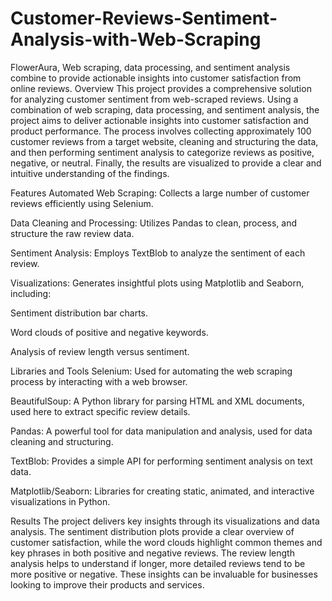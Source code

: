 # Customer-Reviews-Sentiment-Analysis-with-Web-Scraping
 FlowerAura, Web scraping, data processing, and sentiment analysis combine to provide actionable insights into customer satisfaction from online reviews.
Overview
This project provides a comprehensive solution for analyzing customer sentiment from web-scraped reviews. Using a combination of web scraping, data processing, and sentiment analysis, the project aims to deliver actionable insights into customer satisfaction and product performance. The process involves collecting approximately 100 customer reviews from a target website, cleaning and structuring the data, and then performing sentiment analysis to categorize reviews as positive, negative, or neutral. Finally, the results are visualized to provide a clear and intuitive understanding of the findings.

Features
Automated Web Scraping: Collects a large number of customer reviews efficiently using Selenium.

Data Cleaning and Processing: Utilizes Pandas to clean, process, and structure the raw review data.

Sentiment Analysis: Employs TextBlob to analyze the sentiment of each review.

Visualizations: Generates insightful plots using Matplotlib and Seaborn, including:

Sentiment distribution bar charts.

Word clouds of positive and negative keywords.

Analysis of review length versus sentiment.

Libraries and Tools
Selenium: Used for automating the web scraping process by interacting with a web browser.

BeautifulSoup: A Python library for parsing HTML and XML documents, used here to extract specific review details.

Pandas: A powerful tool for data manipulation and analysis, used for data cleaning and structuring.

TextBlob: Provides a simple API for performing sentiment analysis on text data.

Matplotlib/Seaborn: Libraries for creating static, animated, and interactive visualizations in Python.

Results
The project delivers key insights through its visualizations and data analysis. The sentiment distribution plots provide a clear overview of customer satisfaction, while the word clouds highlight common themes and key phrases in both positive and negative reviews. The review length analysis helps to understand if longer, more detailed reviews tend to be more positive or negative. These insights can be invaluable for businesses looking to improve their products and services.


